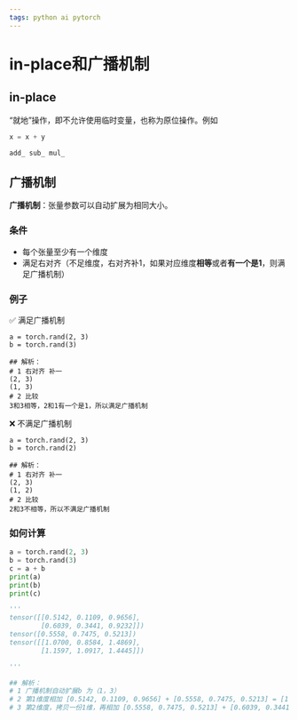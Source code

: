 ```yaml
---
tags: python ai pytorch 
---
```


# in-place和广播机制

## in-place

“就地”操作，即不允许使用临时变量，也称为原位操作。例如

```python
x = x + y
```

```
add_ sub_ mul_
```

 ## 广播机制

**广播机制**：张量参数可以自动扩展为相同大小。

### 条件

- 每个张量至少有一个维度
- 满足右对齐（不足维度，右对齐补1，如果对应维度**相等**或者**有一个是1**，则满足广播机制）

### 例子

✅ 满足广播机制

```
a = torch.rand(2, 3)
b = torch.rand(3)

## 解析：
# 1 右对齐 补一
(2, 3)
(1, 3)
# 2 比较
3和3相等，2和1有一个是1，所以满足广播机制
```

❌ 不满足广播机制

```
a = torch.rand(2, 3)
b = torch.rand(2)

## 解析：
# 1 右对齐 补一
(2, 3)
(1, 2)
# 2 比较
2和3不相等，所以不满足广播机制
```

### 如何计算

```python
a = torch.rand(2, 3)
b = torch.rand(3)
c = a + b
print(a)
print(b)
print(c)

'''
tensor([[0.5142, 0.1109, 0.9656],
        [0.6039, 0.3441, 0.9232]])
tensor([0.5558, 0.7475, 0.5213])
tensor([[1.0700, 0.8584, 1.4869],
        [1.1597, 1.0917, 1.4445]])

'''

## 解析：
# 1 广播机制自动扩展b 为（1，3）
# 2 第1维度相加 [0.5142, 0.1109, 0.9656] + [0.5558, 0.7475, 0.5213] = [1.0700, 0.8584, 1.4869]
# 3 第2维度，拷贝一份1维，再相加 [0.5558, 0.7475, 0.5213] + [0.6039, 0.3441, 0.9232] = [1.1597, 1.0917, 1.4445]
```


